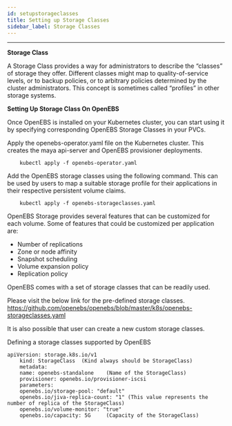 ```yaml
---
id: setupstorageclasses
title: Setting up Storage Classes
sidebar_label: Storage Classes
---
```


------

**Storage Class**

A Storage Class provides a way for administrators to describe the “classes” of storage they offer. Different classes might map to quality-of-service levels, or to backup policies, or to arbitrary policies determined by the cluster administrators. This concept is sometimes called “profiles” in other storage systems.

**Setting Up Storage Class On OpenEBS**

Once OpenEBS is installed on your Kubernetes cluster, you can start using it by specifying corresponding OpenEBS Storage Classes in your PVCs.

Apply the openebs-operator.yaml file on the Kubernetes cluster. This creates the maya api-server and OpenEBS provisioner deployments.

		kubectl apply -f openebs-operator.yaml

Add the OpenEBS storage classes using the following command. This can be used by users to map a suitable storage profile for their applications in their respective persistent volume claims.

		kubectl apply -f openebs-storageclasses.yaml

OpenEBS Storage provides several features that can be customized for each volume. Some of features that could be customized per application are:

- Number of replications
- Zone or node affinity
- Snapshot scheduling
- Volume expansion policy
- Replication policy

OpenEBS comes with a set of storage classes that can be readily used.

Please visit the below link for the pre-defined storage classes.
https://github.com/openebs/openebs/blob/master/k8s/openebs-storageclasses.yaml


It is also possible that user can create a new custom storage classes.

Defining a storage classes supported by OpenEBS	

```
apiVersion: storage.k8s.io/v1
	kind: StorageClass 	(Kind always should be StorageClass)
	metadata:
   	name: openebs-standalone 	(Name of the StorageClass)
	provisioner: openebs.io/provisioner-iscsi
	parameters:
  	openebs.io/storage-pool: "default"
  	openebs.io/jiva-replica-count: "1" (This value represents the number of replica of the StorageClass)
  	openebs.io/volume-monitor: "true"
  	openebs.io/capacity: 5G 	(Capacity of the StorageClass)


```









<!-- Hotjar Tracking Code for https://docs.openebs.io -->
<script>
   (function(h,o,t,j,a,r){
       h.hj=h.hj||function(){(h.hj.q=h.hj.q||[]).push(arguments)};
       h._hjSettings={hjid:785693,hjsv:6};
       a=o.getElementsByTagName('head')[0];
       r=o.createElement('script');r.async=1;
       r.src=t+h._hjSettings.hjid+j+h._hjSettings.hjsv;
       a.appendChild(r);
   })(window,document,'https://static.hotjar.com/c/hotjar-','.js?sv=');
</script>
